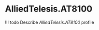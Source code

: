 

# AlliedTelesis.AT8100


<!-- prettier-ignore -->
!!! todo
    Describe *AlliedTelesis.AT8100* profile

